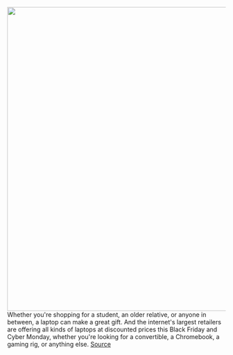 <img src='https://cdn.vox-cdn.com/thumbor/_LxVAp593IAMI8eni7sgqQtuBPc=/0x0:2040x1360/1200x800/filters:focal(857x517:1183x843)/cdn.vox-cdn.com/uploads/chorus_image/image/67870193/vpavic_4291_20201113_0366.0.0.jpg' width='700px' /><br/>
Whether you're shopping for a student, an older relative, or anyone in between, a laptop can make a great gift. And the internet's largest retailers are offering all kinds of laptops at discounted prices this Black Friday and Cyber Monday, whether you're looking for a convertible, a Chromebook, a gaming rig, or anything else.
<a href='https://www.theverge.com/21591398/black-friday-laptop-deals-sale-cyber-monday'> Source <a/>
